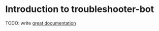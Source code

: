 # Introduction to troubleshooter-bot

TODO: write [great documentation](http://jacobian.org/writing/what-to-write/)
